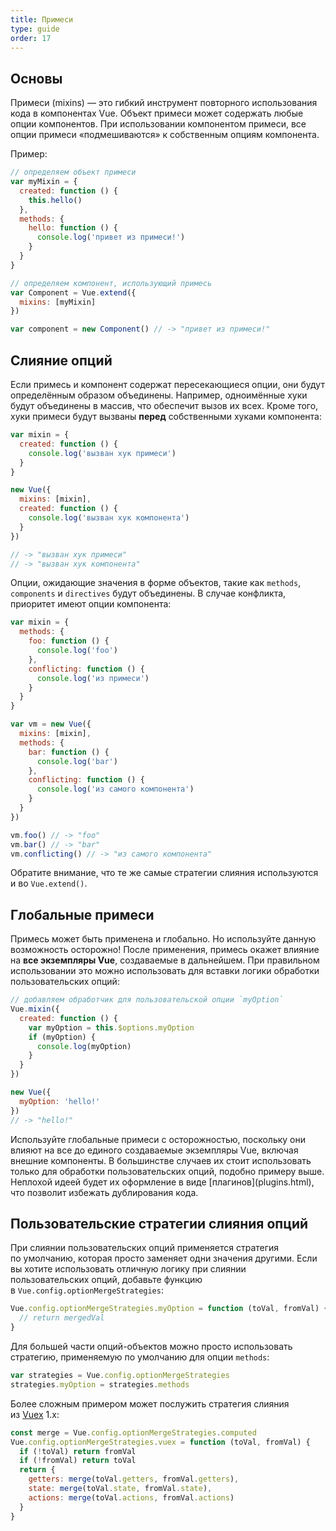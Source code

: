 ```yaml
---
title: Примеси
type: guide
order: 17
---
```


## Основы

Примеси (mixins)&nbsp;&mdash; это гибкий инструмент повторного использования кода в&nbsp;компонентах Vue. Объект примеси может содержать любые опции компонентов. При использовании компонентом примеси, все опции примеси &laquo;подмешиваются&raquo; к&nbsp;собственным опциям компонента.

Пример:

``` js
// определяем объект примеси
var myMixin = {
  created: function () {
    this.hello()
  },
  methods: {
    hello: function () {
      console.log('привет из примеси!')
    }
  }
}

// определяем компонент, использующий примесь
var Component = Vue.extend({
  mixins: [myMixin]
})

var component = new Component() // -> "привет из примеси!"
```

## Слияние опций

Если примесь и&nbsp;компонент содержат пересекающиеся опции, они будут определённым образом объединены. Например, одноимённые хуки будут объединены в&nbsp;массив, что обеспечит вызов их&nbsp;всех. Кроме того, хуки примеси будут вызваны **перед** собственными хуками компонента:

``` js
var mixin = {
  created: function () {
    console.log('вызван хук примеси')
  }
}

new Vue({
  mixins: [mixin],
  created: function () {
    console.log('вызван хук компонента')
  }
})

// -> "вызван хук примеси"
// -> "вызван хук компонента"
```

Опции, ожидающие значения в&nbsp;форме объектов, такие как `methods`, `components` и&nbsp;`directives` будут объединены. В&nbsp;случае конфликта, приоритет имеют опции компонента:

``` js
var mixin = {
  methods: {
    foo: function () {
      console.log('foo')
    },
    conflicting: function () {
      console.log('из примеси')
    }
  }
}

var vm = new Vue({
  mixins: [mixin],
  methods: {
    bar: function () {
      console.log('bar')
    },
    conflicting: function () {
      console.log('из самого компонента')
    }
  }
})

vm.foo() // -> "foo"
vm.bar() // -> "bar"
vm.conflicting() // -> "из самого компонента"
```

Обратите внимание, что те&nbsp;же самые стратегии слияния используются и&nbsp;во&nbsp;`Vue.extend()`.

## Глобальные примеси

Примесь может быть применена и&nbsp;глобально. Но&nbsp;используйте данную возможность осторожно! После применения, примесь окажет влияние на&nbsp;**все экземпляры Vue**, создаваемые в&nbsp;дальнейшем. При правильном использовании это можно использовать для вставки логики обработки пользовательских опций:

``` js
// добавляем обработчик для пользовательской опции `myOption`
Vue.mixin({
  created: function () {
    var myOption = this.$options.myOption
    if (myOption) {
      console.log(myOption)
    }
  }
})

new Vue({
  myOption: 'hello!'
})
// -> "hello!"
```

<p class="tip">Используйте глобальные примеси с&nbsp;осторожностью, поскольку они влияют на&nbsp;все до&nbsp;единого создаваемые экземпляры Vue, включая внешние компоненты. В&nbsp;большинстве случаев их&nbsp;стоит использовать только для обработки пользовательских опций, подобно примеру выше. Неплохой идеей будет их&nbsp;оформление в&nbsp;виде [плагинов](plugins.html), что позволит избежать дублирования кода.</p>

## Пользовательские стратегии слияния опций

При слиянии пользовательских опций применяется стратегия по&nbsp;умолчанию, которая просто заменяет одни значения другими. Если вы&nbsp;хотите использовать отличную логику при слиянии пользовательских опций, добавьте функцию в&nbsp;`Vue.config.optionMergeStrategies`:

``` js
Vue.config.optionMergeStrategies.myOption = function (toVal, fromVal) {
  // return mergedVal
}
```

Для большей части опций-объектов можно просто использовать стратегию, применяемую по&nbsp;умолчанию для опции `methods`:

``` js
var strategies = Vue.config.optionMergeStrategies
strategies.myOption = strategies.methods
```

Более сложным примером может послужить стратегия слияния из&nbsp;[Vuex](https://github.com/vuejs/vuex)&nbsp;1.x:

``` js
const merge = Vue.config.optionMergeStrategies.computed
Vue.config.optionMergeStrategies.vuex = function (toVal, fromVal) {
  if (!toVal) return fromVal
  if (!fromVal) return toVal
  return {
    getters: merge(toVal.getters, fromVal.getters),
    state: merge(toVal.state, fromVal.state),
    actions: merge(toVal.actions, fromVal.actions)
  }
}
```
